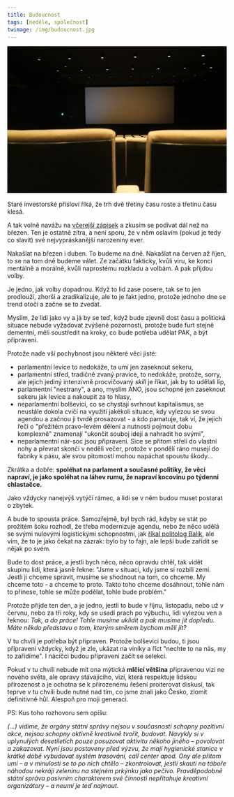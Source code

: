 ```yaml
---
title: Budoucnost
tags: [neděle, společnost]
twimage: /img/budoucnost.jpg
---
```


![cover](/img/budoucnost.jpg)

Staré investorské přísloví říká, že trh dvě třetiny času roste a třetinu času klesá.

A tak volně navážu na [včerejší zápisek](/2021/02/27/denik.html) a zkusím se podívat dál než na březen. Ten je ostatně zítra, a není sporu, že v něm oslavím (pokud je tedy co slavit) své nejvypráskanější narozeniny ever.

Nakašlat na březen i duben. To budeme na dně. Nakašlat na červen až říjen, to se na tom dně budeme válet. Ze začátku fakticky, kvůli viru, ke konci mentálně a morálně, kvůli naprostému rozkladu a volbám. A pak přijdou volby.

Je jedno, jak volby dopadnou. Když to lid zase posere, tak se to jen prodlouží, zhorší a zradikalizuje, ale to je fakt jedno, protože jednoho dne se trend otočí a začne se to zvedat.

Myslím, že lidi jako vy a já by se teď, když bude zjevně dost času a politická situace nebude vyžadovat zvýšené pozornosti, protože bude furt stejně dementní, měli soustředit na kroky, co bude potřeba udělat PAK, a být připraveni.

Protože nade vší pochybnost jsou některé věci jisté:

- parlamentní levice to nedokáže, ta umí jen zaseknout sekeru,
- parlamentní střed, tradičně zvaný pravice, to nedokáže, protože, sorry, ale jejich jediný intenzivně procvičovaný _skill_ je říkat, jak by to udělali líp,
- parlamentní "nestrany", a ano, myslím ANO, jsou schopné jen zaseknout sekeru jak levice a nakoupit za to hlasy,
- neparlamentní bolševici, co se chystají svrhnout kapitalismus, se neustále dokola cvičí na využití jakékoli situace, kdy vylezou se svou agendou a začnou ji tvrdě prosazovat - a kdo pamatuje, tak ví, že jejich řeči o "přežitém pravo-levém dělení a nutnosti pojmout dobu komplexně" znamenají "ukončit souboj idejí a nahradit ho svými",
- neparlamentní nár-soc jsou připraveni. Sice se přitom střelí do vlastní nohy a převrat skončí v neděli večer, protože v pondělí ráno musejí do fabriky k pásu, ale svou pitomostí mohou napáchat spoustu škody...

Zkrátka a dobře: **spoléhat na parlament a současné politiky, že věci napraví, je jako spoléhat na láhev rumu, že napraví kocovinu po týdenní chlastačce.**

Jako vždycky nanejvýš vytýčí rámec, a lidi se v něm budou muset postarat o zbytek.

A bude to spousta práce. Samozřejmě, byl bych rád, kdyby se stát po prožitém šoku rozhodl, že třeba modernizuje agendu, nebo že něco udělá se svými nulovými logistickými schopnostmi, jak [říkal politolog Balík](https://www.reflex.cz/clanek/rozhovory/105719/pad-babisovy-vlady-je-jednou-z-mala-sanci-kterou-nyni-jeste-mame-rika-politolog-stanislav-balik.html), ale vím, že to je jako čekat na zázrak: bylo by to fajn, ale lepší bude zařídit se nějak po svém.

Bude to dost práce, a jestli bych něco, něco opravdu chtěl, tak vidět skupinu lidí, která jasně řekne: "Jsme v situaci, kdy jsme si rozbili zemi. Jestli ji chceme spravit, musíme se shodnout na tom, co chceme. My chceme toto - a chceme to proto. Takto toho chceme dosáhnout, tohle nám to přinese, tohle se může podělat, tohle bude problém."

Protože přijde ten den, a je jedno, jestli to bude v říjnu, listopadu, nebo už v červnu, nebo za tři roky, kdy se usadí prach po výbuchu, lidi vylezou ven a řeknou: _Tak, a do práce! Tohle musíme uklidit a pak musíme jít dopředu. Máte někdo představu o tom, kterým směrem bychom měli jít?_

V tu chvíli je potřeba být připraven. Protože bolševici budou, ti jsou připraveni vždycky, když je zle, ukázat na viníky a říct "nechte to na nás, my to zařídíme". I nácíčci budou připraveni začít se selekcí.

Pokud v tu chvíli nebude mít ona mýtická **mlčící většina** připravenou vizi ne nového světa, ale opravy stávajícího, vizi, která respektuje lidskou přirozenost a je ochotna se k přirozenému řešení proiterovat diskusí, tak teprve v tu chvíli bude nutné nad tím, co jsme znali jako Česko, zlomit definitivně hůl. Alespoň pro moji generaci.

PS: Kus toho rozhovoru sem opíšu:

_(...) vidíme, že orgány státní správy nejsou v současnosti schopny pozitivní akce, nejsou schopny aktivně kreativně tvořit, budovat. Navykly si v uplynulých desetiletích pouze posuzovat aktivitu někoho jiného – povolovat a zakazovat. Nyní jsou postaveny před výzvu, že mají hygienické stanice v krátké době vybudovat systém trasování, call center apod. Ony ale přitom umí – a v minulosti se to po nich chtělo – zkontrolovat, jestli skauti na táboře náhodou nekrájí zeleninu na stejném prkýnku jako pečivo. Pravděpodobně státní správa pasivním charakterem své činnosti nepřitahuje kreativní organizátory – a neumí je teď najmout._